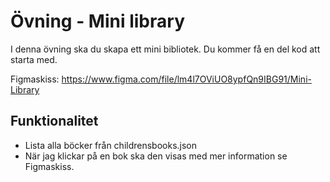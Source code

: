 # Övning - Mini library

 I denna övning ska du skapa ett mini bibliotek. Du kommer få en del kod att starta med.
 
 Figmaskiss: https://www.figma.com/file/lm4l7OViUO8ypfQn9IBG91/Mini-Library
 
## Funktionalitet
* Lista alla böcker från childrensbooks.json
* När jag klickar på en bok ska den visas med mer information se Figmaskiss.
